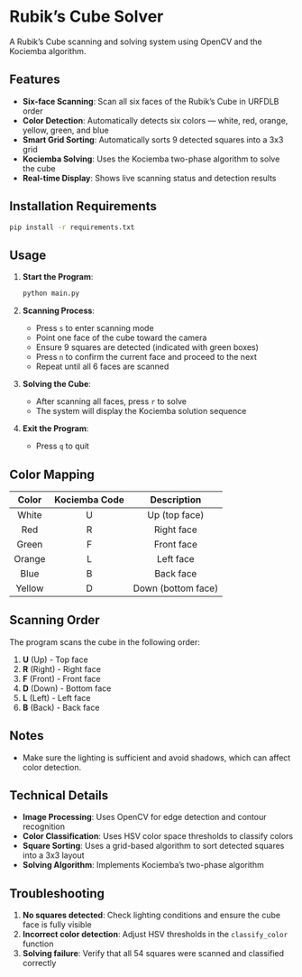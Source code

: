 # Rubik’s Cube Solver

A Rubik’s Cube scanning and solving system using OpenCV and the Kociemba algorithm.

## Features

- **Six-face Scanning**: Scan all six faces of the Rubik’s Cube in URFDLB order
- **Color Detection**: Automatically detects six colors — white, red, orange, yellow, green, and blue
- **Smart Grid Sorting**: Automatically sorts 9 detected squares into a 3x3 grid
- **Kociemba Solving**: Uses the Kociemba two-phase algorithm to solve the cube
- **Real-time Display**: Shows live scanning status and detection results

## Installation Requirements

```bash
pip install -r requirements.txt
```

## Usage

1. **Start the Program**:
   ```bash
   python main.py
   ```

2. **Scanning Process**:
   - Press `s` to enter scanning mode
   - Point one face of the cube toward the camera
   - Ensure 9 squares are detected (indicated with green boxes)
   - Press `n` to confirm the current face and proceed to the next
   - Repeat until all 6 faces are scanned

3. **Solving the Cube**:
   - After scanning all faces, press `r` to solve
   - The system will display the Kociemba solution sequence

4. **Exit the Program**:
   - Press `q` to quit

## Color Mapping

| Color  | Kociemba Code | Description     |
|:------:|:-------------:|:---------------:|
| White  | U             | Up (top face)   |
| Red    | R             | Right face      |
| Green  | F             | Front face      |
| Orange | L             | Left face       |
| Blue   | B             | Back face       |
| Yellow | D             | Down (bottom face) |

## Scanning Order

The program scans the cube in the following order:
1. **U** (Up) - Top face
2. **R** (Right) - Right face
3. **F** (Front) - Front face
4. **D** (Down) - Bottom face
5. **L** (Left) - Left face
6. **B** (Back) - Back face

## Notes

- Make sure the lighting is sufficient and avoid shadows, which can affect color detection.

## Technical Details

- **Image Processing**: Uses OpenCV for edge detection and contour recognition
- **Color Classification**: Uses HSV color space thresholds to classify colors
- **Square Sorting**: Uses a grid-based algorithm to sort detected squares into a 3x3 layout
- **Solving Algorithm**: Implements Kociemba’s two-phase algorithm

## Troubleshooting

1. **No squares detected**: Check lighting conditions and ensure the cube face is fully visible
2. **Incorrect color detection**: Adjust HSV thresholds in the `classify_color` function
3. **Solving failure**: Verify that all 54 squares were scanned and classified correctly